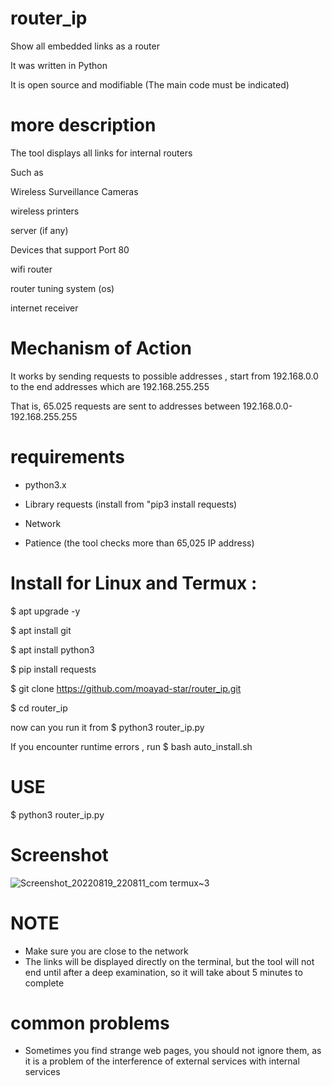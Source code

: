 
# router_ip 

Show all embedded links as a router 

It was written in Python 

It is open source and modifiable (The main code must be indicated) 


# more description 

The tool displays all links for internal routers 

Such as 

Wireless Surveillance Cameras 

wireless printers 

server (if any) 

Devices that support Port 80 

wifi router 

router tuning system (os) 

internet receiver 


#  Mechanism of Action 

It works by sending requests to possible addresses , start from 192.168.0.0 to the end addresses which are 192.168.255.255 

That is, 65.025 requests are sent to addresses between 192.168.0.0-192.168.255.255

# requirements 

* python3.x

* Library requests (install from "pip3 install requests) 

* Network 

* Patience (the tool checks more than 65,025 IP address)

# Install for Linux and Termux :

$ apt upgrade -y 

$ apt install git 

$ apt install python3 

$ pip install requests 

$ git clone https://github.com/moayad-star/router_ip.git 

$ cd router_ip 

now can you run it from $ python3 router_ip.py 

If you encounter runtime errors , run $ bash auto_install.sh



# USE 

$ python3 router_ip.py



# Screenshot 

![Screenshot_20220819_220811_com termux~3](https://user-images.githubusercontent.com/60769512/185690427-99f7e3c7-5b5a-4759-84f5-f23167cc60f0.jpg) 

# NOTE 


* Make sure you are close to the network 
* The links will be displayed directly on the terminal, but the tool will not end until after a deep examination, so it will take about 5 minutes to complete 


# common problems 

* Sometimes you find strange web pages, you should not ignore them, as it is a problem of the interference of external services with internal services
